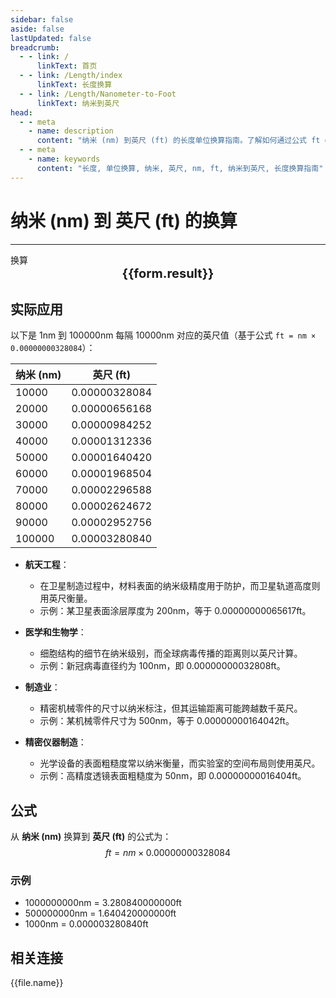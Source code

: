 ```yaml
---
sidebar: false
aside: false
lastUpdated: false
breadcrumb:
  - - link: /
      linkText: 首页
  - - link: /Length/index
      linkText: 长度换算
  - - link: /Length/Nanometer-to-Foot
      linkText: 纳米到英尺
head:
  - - meta
    - name: description
      content: "纳米 (nm) 到英尺 (ft) 的长度单位换算指南。了解如何通过公式 ft = nm × 0.00000000328084 换算为英尺。"
  - - meta
    - name: keywords
      content: "长度, 单位换算, 纳米, 英尺, nm, ft, 纳米到英尺, 长度换算指南"
---
```

# 纳米 (nm) 到 英尺 (ft) 的换算
---
<script setup>
import { onMounted, reactive, inject, ref } from 'vue'
import { NButton, NForm, NFormItem, NInput, NInputNumber, NSelect, NCard, useMessage,NGrid ,NGi } from 'naive-ui'
import { defineClientComponent } from 'vitepress'
import { Length } from '../../files';

const convert = inject('convert')

const form = reactive({
  number: null,
  result: '',
})

const convertHandler = () => {
  if (form.number !== null && !isNaN(form.number)) {
    const convertedValue = parseFloat(form.number) * 0.00000000328084
    form.result = `${form.number}nm = ${convertedValue.toFixed(12)}ft`
  } else {
    form.result = '请输入有效的数值。'
  }
}
</script>

<n-form size="large" :model="form">
  <n-form-item label="纳米 (nm)">
    <n-input-number v-model:value="form.number" placeholder="输入纳米" style="width: 100%" />
  </n-form-item>
  <n-form-item>
    <n-button type="info" @click="convertHandler" block>换算</n-button>
  </n-form-item>
</n-form>

<n-card  embedded :bordered="false" hoverable>
  <div  style="text-align:center;font-size:20px;">
    <strong>{{form.result}}</strong>
  </div>
</n-card>

## 实际应用

以下是 1nm 到 100000nm 每隔 10000nm 对应的英尺值（基于公式 `ft = nm × 0.00000000328084`）：

| 纳米 (nm) | 英尺 (ft) |
|----------|-------------|
| 10000    | 0.00000328084   |
| 20000    | 0.00000656168   |
| 30000    | 0.00000984252   |
| 40000    | 0.00001312336   |
| 50000    | 0.00001640420   |
| 60000    | 0.00001968504   |
| 70000    | 0.00002296588   |
| 80000    | 0.00002624672   |
| 90000    | 0.00002952756   |
| 100000   | 0.00003280840   |

- **航天工程**：
  - 在卫星制造过程中，材料表面的纳米级精度用于防护，而卫星轨道高度则用英尺衡量。
  - 示例：某卫星表面涂层厚度为 200nm，等于 0.00000000065617ft。

- **医学和生物学**：
  - 细胞结构的细节在纳米级别，而全球病毒传播的距离则以英尺计算。
  - 示例：新冠病毒直径约为 100nm，即 0.00000000032808ft。

- **制造业**：
  - 精密机械零件的尺寸以纳米标注，但其运输距离可能跨越数千英尺。
  - 示例：某机械零件尺寸为 500nm，等于 0.00000000164042ft。

- **精密仪器制造**：
  - 光学设备的表面粗糙度常以纳米衡量，而实验室的空间布局则使用英尺。
  - 示例：高精度透镜表面粗糙度为 50nm，即 0.00000000016404ft。

## 公式

从 **纳米 (nm)** 换算到 **英尺 (ft)** 的公式为：
$$ ft = nm \times 0.00000000328084 $$

### 示例
- 1000000000nm = 3.280840000000ft
- 500000000nm = 1.640420000000ft
- 1000nm = 0.000003280840ft

## 相关连接
<n-grid x-gap="12" :cols="2">
  <n-gi v-for="(file, index) in Length" :key="index">
    <n-button
      text
      tag="a"
      :href="file.path"
      type="info"
    >
      {{file.name}}
    </n-button>
  </n-gi>
</n-grid>
